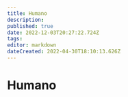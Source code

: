 ```yaml
---
title: Humano
description: 
published: true
date: 2022-12-03T20:27:22.724Z
tags: 
editor: markdown
dateCreated: 2022-04-30T18:10:13.626Z
---
```


<!-- SUBTITLE: Visão geral sobre Humano -->

# Humano

